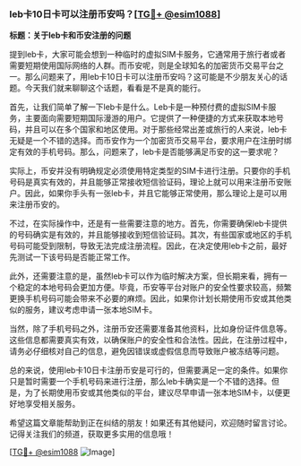 ### leb卡10日卡可以注册币安吗？[[TG💪+ @esim1088](https://t.me/s/esim1088)]

**标题：关于leb卡和币安注册的问题**

提到leb卡，大家可能会想到一种临时的虚拟SIM卡服务，它通常用于旅行者或者需要短期使用国际网络的人群。而币安呢，则是全球知名的加密货币交易平台之一。那么问题来了，用leb卡10日卡可以注册币安吗？这可能是不少朋友关心的话题。今天我们就来聊聊这个话题，看看是不是真的能行。

首先，让我们简单了解一下leb卡是什么。Leb卡是一种预付费的虚拟SIM卡服务，主要面向需要短期国际漫游的用户。它提供了一种便捷的方式来获取本地号码，并且可以在多个国家和地区使用。对于那些经常出差或旅行的人来说，leb卡无疑是一个不错的选择。而币安作为一个加密货币交易平台，要求用户在注册时绑定有效的手机号码。那么，问题来了，leb卡是否能够满足币安的这一要求呢？

实际上，币安并没有明确规定必须使用特定类型的SIM卡进行注册。只要你的手机号码是真实有效的，并且能够正常接收短信验证码，理论上就可以用来注册币安账户。因此，如果你手头有一张leb卡，并且它能够正常使用，那么理论上是可以用来注册币安的。

不过，在实际操作中，还是有一些需要注意的地方。首先，你需要确保leb卡提供的号码确实是有效的，并且能够接收到短信验证码。其次，有些国家或地区的手机号码可能受到限制，导致无法完成注册流程。因此，在决定使用leb卡之前，最好先测试一下该号码是否能正常工作。

此外，还需要注意的是，虽然leb卡可以作为临时解决方案，但长期来看，拥有一个稳定的本地号码会更加方便。毕竟，币安等平台对账户的安全性要求较高，频繁更换手机号码可能会带来不必要的麻烦。因此，如果你计划长期使用币安或其他类似的服务，建议考虑申请一张本地SIM卡。

当然，除了手机号码之外，注册币安还需要准备其他资料，比如身份证件信息等。这些信息都需要真实有效，以确保账户的安全性和合法性。因此，在注册过程中，请务必仔细核对自己的信息，避免因错误或虚假信息而导致账户被冻结等问题。

总的来说，使用leb卡10日卡注册币安是可行的，但需要满足一定的条件。如果你只是暂时需要一个手机号码来进行注册，那么leb卡确实是一个不错的选择。但是，为了长期使用币安或其他类似的平台，建议尽早申请一张本地SIM卡，以便更好地享受相关服务。

希望这篇文章能帮助到正在纠结的朋友！如果还有其他疑问，欢迎随时留言讨论。记得关注我们的频道，获取更多实用的信息哦！

[[TG💪+ @esim1088](https://t.me/s/esim1088) ![Image](https://i.postimg.cc/4NQfJmqS/Snipaste-2025-05-13-00-14-12.png)]